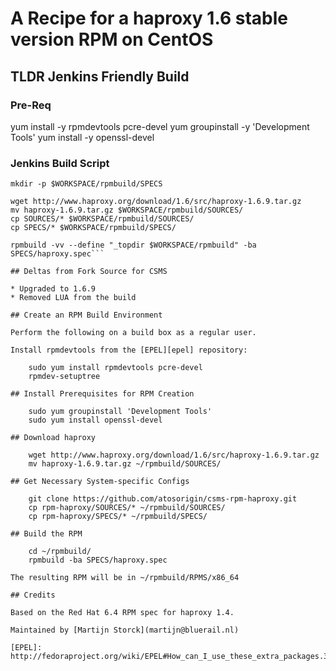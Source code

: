 # A Recipe for a haproxy 1.6 stable version RPM on CentOS

## TLDR Jenkins Friendly Build

### Pre-Req

yum install -y rpmdevtools pcre-devel
yum groupinstall -y 'Development Tools'
yum install -y openssl-devel

### Jenkins Build Script

```mkdir -p $WORKSPACE/rpmbuild/SOURCES
mkdir -p $WORKSPACE/rpmbuild/SPECS

wget http://www.haproxy.org/download/1.6/src/haproxy-1.6.9.tar.gz
mv haproxy-1.6.9.tar.gz $WORKSPACE/rpmbuild/SOURCES/
cp SOURCES/* $WORKSPACE/rpmbuild/SOURCES/
cp SPECS/* $WORKSPACE/rpmbuild/SPECS/

rpmbuild -vv --define "_topdir $WORKSPACE/rpmbuild" -ba SPECS/haproxy.spec```

## Deltas from Fork Source for CSMS

* Upgraded to 1.6.9
* Removed LUA from the build

## Create an RPM Build Environment

Perform the following on a build box as a regular user.

Install rpmdevtools from the [EPEL][epel] repository:

    sudo yum install rpmdevtools pcre-devel
    rpmdev-setuptree

## Install Prerequisites for RPM Creation

    sudo yum groupinstall 'Development Tools'
    sudo yum install openssl-devel

## Download haproxy

    wget http://www.haproxy.org/download/1.6/src/haproxy-1.6.9.tar.gz
    mv haproxy-1.6.9.tar.gz ~/rpmbuild/SOURCES/

## Get Necessary System-specific Configs

    git clone https://github.com/atosorigin/csms-rpm-haproxy.git
    cp rpm-haproxy/SOURCES/* ~/rpmbuild/SOURCES/
    cp rpm-haproxy/SPECS/* ~/rpmbuild/SPECS/

## Build the RPM

    cd ~/rpmbuild/
    rpmbuild -ba SPECS/haproxy.spec

The resulting RPM will be in ~/rpmbuild/RPMS/x86_64

## Credits

Based on the Red Hat 6.4 RPM spec for haproxy 1.4.

Maintained by [Martijn Storck](martijn@bluerail.nl)

[EPEL]: http://fedoraproject.org/wiki/EPEL#How_can_I_use_these_extra_packages.3F
